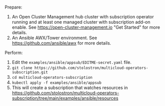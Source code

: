 Prepare:
1. An Open Cluster Management hub cluster with subscription operator running and at least one managed cluster with subscription add-on enable. See https://open-cluster-management.io "Get Started" for more details.
2. An Ansible AWX/Tower environment. See https://github.com/ansible/awx for more details.

Perform:
1. Edit the `examples/ansible/appsub/EDITME-secret.yaml` file.
2. `git clone https://github.com/stolostron/multicloud-operators-subscription.git`
3. `cd multicloud-operators-subscription`
4. `kubectl apply -f examples/ansible/appsub`
5. This will create a subscription that watches resources in
https://github.com/stolostron/multicloud-operators-subscription/tree/main/examples/ansible/resources
